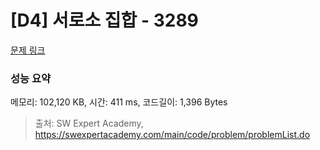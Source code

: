 # [D4] 서로소 집합 - 3289 

[문제 링크](https://swexpertacademy.com/main/code/problem/problemDetail.do?contestProbId=AWBJKA6qr2oDFAWr) 

### 성능 요약

메모리: 102,120 KB, 시간: 411 ms, 코드길이: 1,396 Bytes



> 출처: SW Expert Academy, https://swexpertacademy.com/main/code/problem/problemList.do